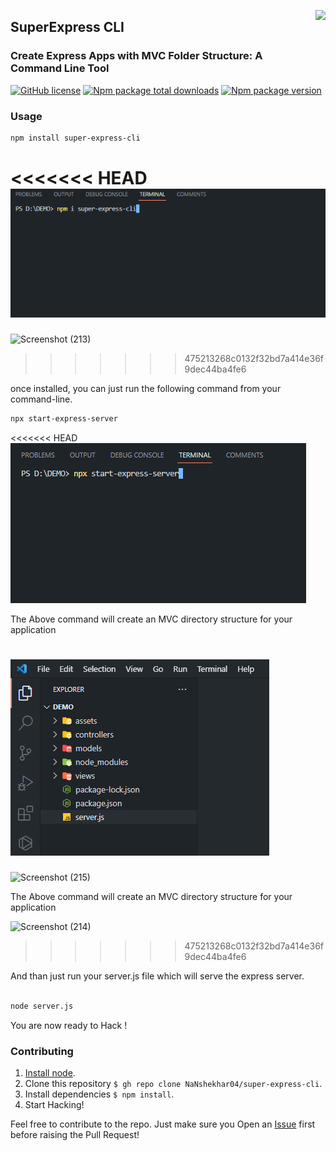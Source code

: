 <img align="right" src="https://user-images.githubusercontent.com/51878265/186825286-499db16b-5b95-488d-b6d5-09d44521b890.png" height="70px"> <h2>SuperExpress CLI</h2>
### Create Express Apps with MVC Folder Structure: A Command Line Tool
   
   [![GitHub license](https://img.shields.io/github/license/Naereen/StrapDown.js.svg)](https://github.com/Naereen/StrapDown.js/blob/master/LICENSE)
   [![Npm package total downloads](https://badgen.net/npm/dt/super-express-cli)](https://www.npmjs.com/package/super-express-cli)
   [![Npm package version](https://badgen.net/npm/v/super-express-cli)](https://www.npmjs.com/package/super-express-cli)
   
   

### Usage

```bash
npm install super-express-cli

```
<<<<<<< HEAD
![alt text](./assets/Install-command.png)
=======
![Screenshot (213)](https://user-images.githubusercontent.com/110991877/225910246-e5780203-1b7f-4a08-85f5-6b324e6289f2.png)

>>>>>>> 475213268c0132f32bd7a414e36f9dec44ba4fe6


once installed, you can just run the following command from your command-line.

```bash
npx start-express-server

```
<<<<<<< HEAD
![alt text](./assets/cli-command.png)

The Above command will create an MVC directory structure for your application

![alt text](./assets/directory-Structure.png)
=======
![Screenshot (215)](https://user-images.githubusercontent.com/110991877/225910383-597d1c84-b4f2-4368-8adf-83cbbcf956b0.png)


The Above command will create an MVC directory structure for your application

![Screenshot (214)](https://user-images.githubusercontent.com/110991877/225910520-02e4a844-e2dc-4ecc-87be-cf970a6bb760.png)

>>>>>>> 475213268c0132f32bd7a414e36f9dec44ba4fe6


And than just run your server.js file which will serve the express server.

```bash

node server.js

```

You are now ready to Hack !

### Contributing
1. [Install node](http://nodejs.org/#download).
2. Clone this repository `$ gh repo clone NaNshekhar04/super-express-cli`.
3. Install dependencies `$ npm install`.
4. Start Hacking!

Feel free to contribute to the repo. Just make sure you Open an [Issue](https://github.com/NaNshekhar04/super-express-cli/issues) first before raising the Pull Request!
